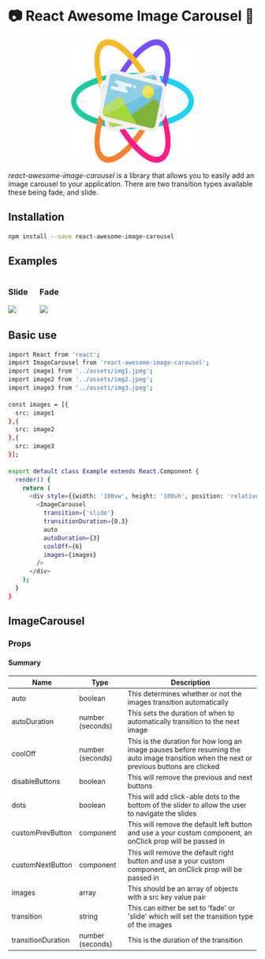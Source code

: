 # 📷 React Awesome Image Carousel 🌈
<div align="center">
  <a href="https://github.com/mikeham98/react-awesome-image-carousel">
    <img width="250" height="250" src="https://raw.githubusercontent.com/mikeham98/react-awesome-image-carousel/master/assets/react-awesome-image-carousel.svg?sanitize=true">
  </a>
</div>

*react-awesome-image-carousel* is a library that allows you to easily add an image carousel to your application. There are two transition types available these being fade, and slide.

## Installation
```bash
npm install --save react-awesome-image-carousel
```

## Examples
<div>
<div style="display: inline-block; margin-right: 20px;">
<h3>Slide</h3>
<img src="https://raw.githubusercontent.com/mikeham98/react-awesome-image-carousel/master/assets/slide.gif" height="300">
</div>

<div style="display: inline-block; margin-right: 20px;">
<h3>Fade</h3>
<img src="https://raw.githubusercontent.com/mikeham98/react-awesome-image-carousel/master/assets/fade.gif" height="300">
</div>
</div>

## Basic use
```bash
import React from 'react';
import ImageCarousel from 'react-awesome-image-carousel';
import image1 from '../assets/img1.jpeg';
import image2 from '../assets/img2.jpeg';
import image3 from '../assets/img3.jpeg';

const images = [{
  src: image1
},{
  src: image2
},{
  src: image3
}];

export default class Example extends React.Component {
  render() {
    return (
      <div style={{width: '100vw', height: '100vh', position: 'relative', overflow: 'hidden'}}>
        <ImageCarousel
          transition={'slide'}
          transitionDuration={0.3}
          auto
          autoDuration={3}
          coolOff={6}
          images={images}
        />
      </div>
    );
  }
}
```

## ImageCarousel
### Props
#### Summary
|Name                   |Type         |Description                                                                   |
|-----------------------|-------------|------------------------------------------------------------------------------|
|auto                   |boolean      |This determines whether or not the images transition automatically            |
|autoDuration           |number (seconds)      |This sets the duration of when to automatically transition to the next image  |
|coolOff                |number (seconds)       |This is the duration for how long an image pauses before resuming the auto image transition when the next or previous buttons are clicked  |
|disableButtons         |boolean      |This will remove the previous and next buttons  |
|dots         |boolean      |This will add click-able dots to the bottom of the slider to allow the user to navigate the slides  |false         |
|customPrevButton       |component    |This will remove the default left button and use a your custom component, an onClick prop will be passed in  |
|customNextButton       |component    |This will remove the default right button and use a your custom component, an onClick prop will be passed in  |
|images             |array       |This should be an array of objects with a src key value pair|
|transition             |string       |This can either be set to 'fade' or 'slide' which will set the transition type of the images |
|transitionDuration     |number (seconds)       |This is the duration of the transition  |